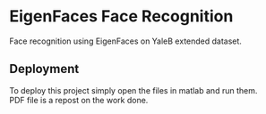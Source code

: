 # EigenFaces Face Recognition

Face recognition using EigenFaces on YaleB extended dataset.


## Deployment

To deploy this project simply open the files in matlab and run them.<br />
PDF file is a repost on the work done.

